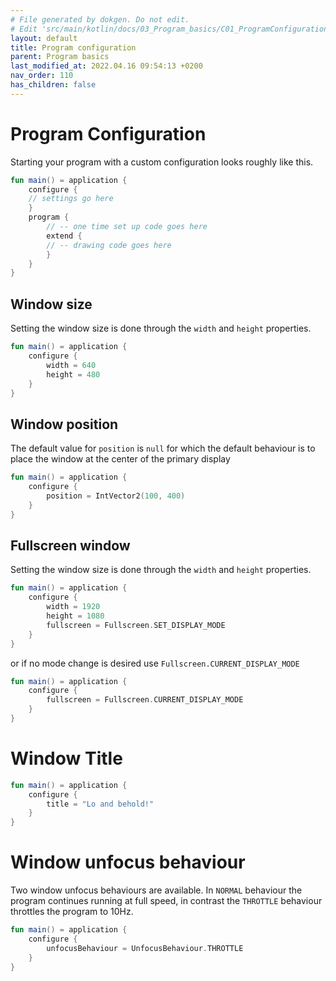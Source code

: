 ```yaml
---
# File generated by dokgen. Do not edit. 
# Edit 'src/main/kotlin/docs/03_Program_basics/C01_ProgramConfiguration.kt' instead.
layout: default
title: Program configuration
parent: Program basics
last_modified_at: 2022.04.16 09:54:13 +0200
nav_order: 110
has_children: false
---
```

 
# Program Configuration

Starting your program with a custom configuration looks roughly like this. 
 
```kotlin
fun main() = application {
    configure {
    // settings go here
    }
    program {
        // -- one time set up code goes here
        extend {
        // -- drawing code goes here
        }
    }
}
``` 
 
## Window size

Setting the window size is done through the `width` and `height` properties. 
 
```kotlin
fun main() = application {
    configure {
        width = 640
        height = 480
    }
}
``` 
 
## Window position

The default value for `position` is `null` for which the default behaviour 
is to place the window at the center of the primary display 
 
```kotlin
fun main() = application {
    configure {
        position = IntVector2(100, 400)
    }
}
``` 
 
## Fullscreen window

Setting the window size is done through the `width` and `height` properties.
 
 
```kotlin
fun main() = application {
    configure {
        width = 1920
        height = 1080
        fullscreen = Fullscreen.SET_DISPLAY_MODE
    }
}
``` 
 
or if no mode change is desired use `Fullscreen.CURRENT_DISPLAY_MODE` 
 
```kotlin
fun main() = application {
    configure {
        fullscreen = Fullscreen.CURRENT_DISPLAY_MODE
    }
}
``` 
 
# Window Title 
 
```kotlin
fun main() = application {
    configure {
        title = "Lo and behold!"
    }
}
``` 
 
# Window unfocus behaviour

Two window unfocus behaviours are available. In `NORMAL` behaviour the 
program continues running at full speed, in contrast the `THROTTLE` 
behaviour throttles the program to 10Hz. 
 
```kotlin
fun main() = application {
    configure {
        unfocusBehaviour = UnfocusBehaviour.THROTTLE
    }
}
``` 
